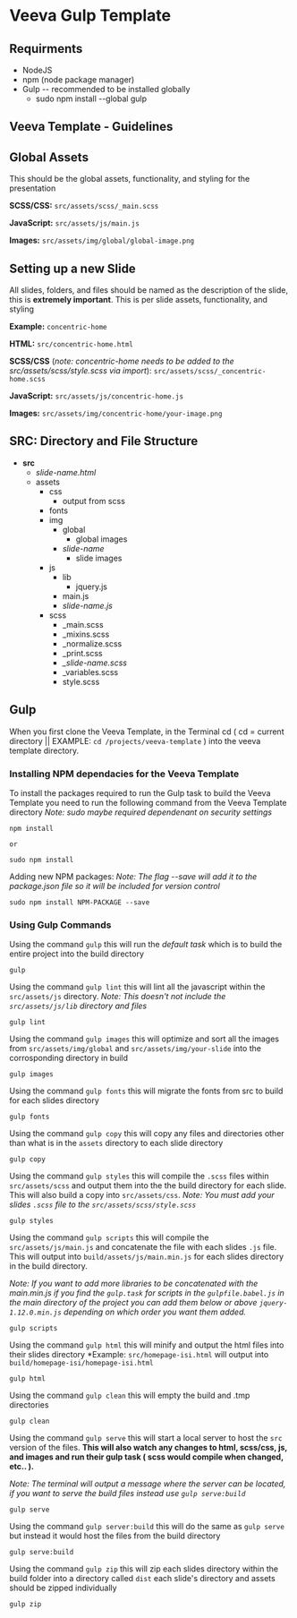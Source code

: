
# Veeva Gulp Template

## Requirments 

  * NodeJS
  * npm (node package manager)
  * Gulp -- recommended to be installed globally
    * sudo npm install --global gulp

## Veeva Template - Guidelines

## Global Assets
  
  This should be the global assets, functionality, and styling for the presentation

  **SCSS/CSS:**
  `src/assets/scss/_main.scss`

  **JavaScript:**
  `src/assets/js/main.js`

  **Images:**
  `src/assets/img/global/global-image.png`

## Setting up a new Slide
  
  All slides, folders, and files should be named as the description of the slide, this is **extremely important**.
  This is per slide assets, functionality, and styling

  **Example:** `concentric-home`

  **HTML:**
  `src/concentric-home.html`

  **SCSS/CSS** (*note: concentric-home needs to be added to the src/assets/scss/style.scss via import*):
  `src/assets/scss/_concentric-home.scss`

  **JavaScript:**
  `src/assets/js/concentric-home.js`

  **Images:**
  `src/assets/img/concentric-home/your-image.png`


## SRC: Directory and File Structure

  * **src**
    * *slide-name.html*
    * assets
        * css
            * output from scss
        * fonts
        * img
            * global
                * global images
            * *slide-name*
                * slide images
        * js
            * lib 
                * jquery.js
            * main.js
            * *slide-name.js*
        * scss
            * _main.scss
            * _mixins.scss
            * _normalize.scss
            * _print.scss
            * *_slide-name.scss*
            * _variables.scss
            * style.scss

## Gulp

  When you first clone the Veeva Template, in the Terminal cd ( cd = current directory || EXAMPLE: `cd /projects/veeva-template` ) into the veeva template directory. 

### Installing NPM dependacies for the Veeva Template

  To install the packages required to run the Gulp task to build the Veeva Template you need to run the following command from the Veeva Template directory
  *Note: sudo maybe required dependenant on security settings*    

    npm install

    or 

    sudo npm install

  Adding new NPM packages:
  *Note: The flag --save will add it to the package.json file so it will be included for version control*

    sudo npm install NPM-PACKAGE --save

### Using Gulp Commands
  
  Using the command `gulp` this will run the *default task* which is to build the entire project into the build directory

    gulp

  Using the command `gulp lint` this will lint all the javascript within the `src/assets/js` directory. *Note: This doesn't not include the `src/assets/js/lib` directory and files*

    gulp lint

  Using the command `gulp images` this will optimize and sort all the images from `src/assets/img/global` and `src/assets/img/your-slide` into the corrosponding directory in build

    gulp images

  Using the command `gulp fonts` this will migrate the fonts from src to build for each slides directory

    gulp fonts

  Using the command `gulp copy` this will copy any files and directories other than what is in the `assets` directory to each slide directory

    gulp copy

  Using the command `gulp styles` this will compile the `.scss` files within `src/assets/scss` and output them into the the build directory for each slide. This will also build a copy into `src/assets/css`. *Note: You must add your slides `.scss` file to the `src/assets/scss/style.scss`*

    gulp styles

  Using the command `gulp scripts` this will compile the `src/assets/js/main.js` and concatenate the file with each slides `.js` file. This will output into `build/assets/js/main.min.js` for each slides directory in the build directory.

  *Note: If you want to add more libraries to be concatenated with the main.min.js if you find the `gulp.task` for scripts in the `gulpfile.babel.js` in the main directory of the project you can add them below or above `jquery-1.12.0.min.js` depending on which order you want them added.*

    gulp scripts

  Using the command `gulp html` this will minify and output the html files into their slides directory *Example: `src/homepage-isi.html` will output into `build/homepage-isi/homepage-isi.html`

    gulp html

  Using the command `gulp clean` this will empty the build and .tmp directories

    gulp clean

  Using the command `gulp serve` this will start a local server to host the `src` version of the files. **This will also watch any changes to html, scss/css, js, and images and run their gulp task ( scss would compile when changed, etc.. ).** 

  *Note: The terminal will output a message where the server can be located, if you want to serve the build files instead use `gulp serve:build`*

    gulp serve

  Using the command `gulp server:build` this will do the same as `gulp serve` but instead it would host the files from the build directory

    gulp serve:build

  Using the command `gulp zip` this will zip each slides directory within the build folder into a directory called `dist` each slide's directory and assets should be zipped individually

    gulp zip

